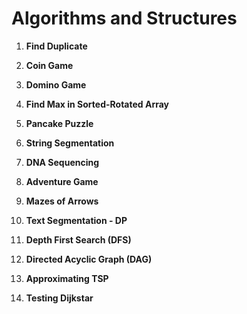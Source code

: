# Algorithms and Structures

1. **Find Duplicate**

2. **Coin Game**

3. **Domino Game**

4. **Find Max in Sorted-Rotated Array**

5. **Pancake Puzzle**

6. **String Segmentation**

7. **DNA Sequencing**

8. **Adventure Game**

9. **Mazes of Arrows**

10. **Text Segmentation - DP**

11. **Depth First Search (DFS)**

12. **Directed Acyclic Graph (DAG)**

13. **Approximating TSP**

14. **Testing Dijkstar**
